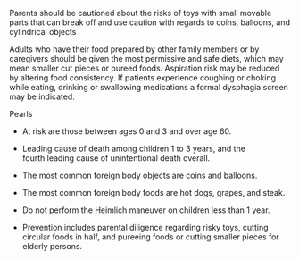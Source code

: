 Parents should be cautioned about the risks of toys with small movable parts that can break off and use caution with regards to coins, balloons, and cylindrical objects

Adults who have their food prepared by other family members or by caregivers should be given the most permissive and safe diets, which may mean smaller cut pieces or pureed foods. Aspiration risk may be reduced by altering food consistency. If patients experience coughing or choking while eating, drinking or swallowing medications a formal dysphagia screen may be indicated.

Pearls

- At risk are those between ages 0 and 3 and over age 60.

- Leading cause of death among children 1 to 3 years, and the fourth leading cause of unintentional death overall.

- The most common foreign body objects are coins and balloons.

- The most common foreign body foods are hot dogs, grapes, and steak.

- Do not perform the Heimlich maneuver on children less than 1 year.

- Prevention includes parental diligence regarding risky toys, cutting circular foods in half, and pureeing foods or cutting smaller pieces for elderly persons.